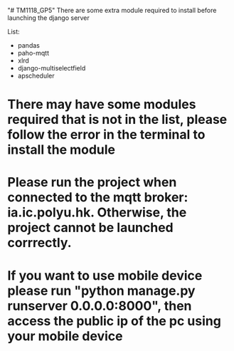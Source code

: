 "# TM1118_GP5" 
There are some extra module required to install before launching the django server

List:
- pandas
- paho-mqtt
- xlrd
- django-multiselectfield
- apscheduler

# There may have some modules required that is not in the list, please follow the error in the terminal to install the module

# Please run the project when connected to the mqtt broker: ia.ic.polyu.hk. Otherwise, the project cannot be launched corrrectly.

# If you want to use mobile device please run "python manage.py runserver 0.0.0.0:8000", then access the public ip of the pc using your mobile device
